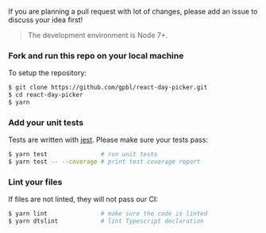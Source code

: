 
If you are planning a pull request with lot of changes, please add an issue to discuss your idea first!

> The development environment is Node 7+. 

### Fork and run this repo on your local machine

To setup the repository:

```bash
$ git clone https://github.com/gpbl/react-day-picker.git
$ cd react-day-picker
$ yarn
```

### Add your unit tests

Tests are written with [jest](https://facebook.github.io/jest/). Please make sure your tests pass:

```bash
$ yarn test               # run unit tests
$ yarn test -- --coverage # print test coverage report
```

### Lint your files

If files are not linted, they will not pass our CI:

```bash
$ yarn lint               # make sure the code is linted
$ yarn dtslint            # lint Typescript declaration
```
